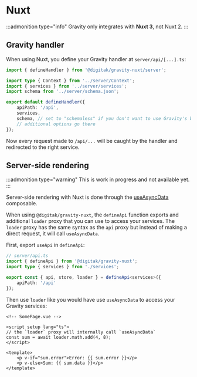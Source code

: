 # Nuxt

:::admonition type="info"
Gravity only integrates with **Nuxt 3**, not Nuxt 2.
:::

## Gravity handler

When using Nuxt, you define your Gravity handler at `server/api/[...].ts`:

```typescript
import { defineHandler } from '@digitak/gravity-nuxt/server';

import type { Context } from '../server/Context';
import { services } from '../server/services';
import schema from '../server/schema.json';

export default defineHandler({
	apiPath: '/api',
	services,
	schema, // set to "schemaless" if you don't want to use Gravity's built-in validator
	// additional options go there
});
```

Now every request made to `/api/...` will be caught by the handler and redirected to the right service.

## Server-side rendering

:::admonition type="warning"
This is work in progress and not available yet.
:::

Server-side rendering with Nuxt is done through the [useAsyncData](https://v3.nuxtjs.org/api/composables/use-async-data) composable.

When using `@digitak/gravity-nuxt`, the `defineApi` function exports and additional `loader` proxy that you can use to access your services. The `loader` proxy has the same syntax as the `api` proxy but instead of making a direct request, it will call `useAsyncData`.

First, export `useApi` in `defineApi`:

```ts
// server/api.ts
import { defineApi } from '@digitak/gravity-nuxt';
import type { services } from './services';

export const { api, store, loader } = defineApi<services>({
	apiPath: '/api'
});
```

Then use `loader` like you would have use `useAsyncData` to access your Gravity services:

```vue
<!-- SomePage.vue -->

<script setup lang="ts">
// the `loader` proxy will internally call `useAsyncData`
const sum = await loader.math.add(4, 8);
</script>

<template>
	<p v-if="sum.error">Error: {{ sum.error }}</p>
	<p v-else>Sum: {{ sum.data }}</p>
</template>
```
